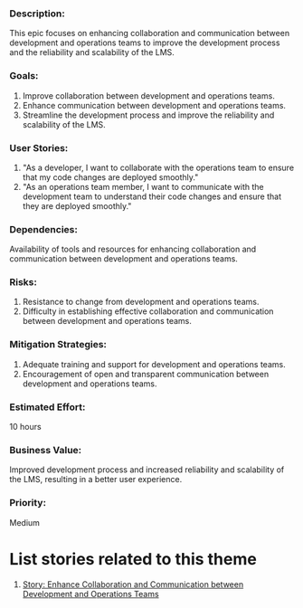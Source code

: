### Description: 
This epic focuses on enhancing collaboration and communication between development and operations teams to improve the development process and the reliability and scalability of the LMS.

### Goals:

1. Improve collaboration between development and operations teams.
2. Enhance communication between development and operations teams.
3. Streamline the development process and improve the reliability and scalability of the LMS.

### User Stories:

1. "As a developer, I want to collaborate with the operations team to ensure that my code changes are deployed smoothly."
2. "As an operations team member, I want to communicate with the development team to understand their code changes and ensure that they are deployed smoothly."

### Dependencies: 
Availability of tools and resources for enhancing collaboration and communication between development and operations teams.

### Risks:

1. Resistance to change from development and operations teams.
2. Difficulty in establishing effective collaboration and communication between development and operations teams.

### Mitigation Strategies:

1. Adequate training and support for development and operations teams.
2. Encouragement of open and transparent communication between development and operations teams.

### Estimated Effort: 
10 hours

### Business Value: 
Improved development process and increased reliability and scalability of the LMS, resulting in a better user experience.

### Priority: 
Medium

# List stories related to this theme
1. [Story: Enhance Collaboration and Communication between Development and Operations Teams](/documentation/templates/theme/initiatives/epics/stories/story_template_3_3.md)